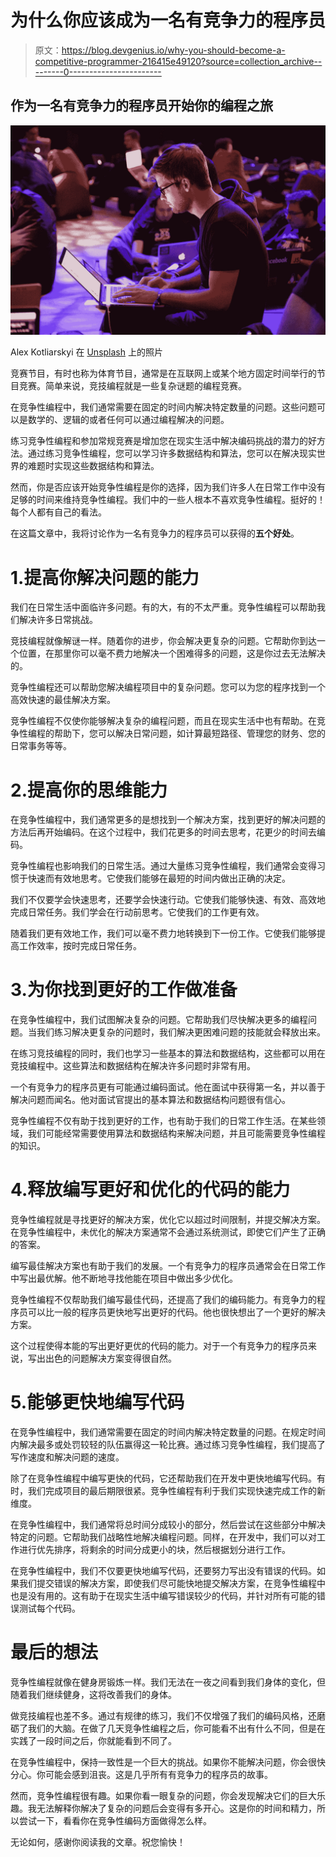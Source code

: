 # 为什么你应该成为一名有竞争力的程序员

> 原文：<https://blog.devgenius.io/why-you-should-become-a-competitive-programmer-216415e49120?source=collection_archive---------0----------------------->

## 作为一名有竞争力的程序员开始你的编程之旅

![](img/99ca5ffe4e601f3a0e7073257ed4f0b4.png)

Alex Kotliarskyi 在 [Unsplash](https://unsplash.com?utm_source=medium&utm_medium=referral) 上的照片

竞赛节目，有时也称为体育节目，通常是在互联网上或某个地方固定时间举行的节目竞赛。简单来说，竞技编程就是一些复杂谜题的编程竞赛。

在竞争性编程中，我们通常需要在固定的时间内解决特定数量的问题。这些问题可以是数学的、逻辑的或者任何可以通过编程解决的问题。

练习竞争性编程和参加常规竞赛是增加您在现实生活中解决编码挑战的潜力的好方法。通过练习竞争性编程，您可以学习许多数据结构和算法，您可以在解决现实世界的难题时实现这些数据结构和算法。

然而，你是否应该开始竞争性编程是你的选择，因为我们许多人在日常工作中没有足够的时间来维持竞争性编程。我们中的一些人根本不喜欢竞争性编程。挺好的！每个人都有自己的看法。

在这篇文章中，我将讨论作为一名有竞争力的程序员可以获得的**五个好处**。

# 1.提高你解决问题的能力

我们在日常生活中面临许多问题。有的大，有的不太严重。竞争性编程可以帮助我们解决许多日常挑战。

竞技编程就像解谜一样。随着你的进步，你会解决更复杂的问题。它帮助你到达一个位置，在那里你可以毫不费力地解决一个困难得多的问题，这是你过去无法解决的。

竞争性编程还可以帮助您解决编程项目中的复杂问题。您可以为您的程序找到一个高效快速的最佳解决方案。

竞争性编程不仅使你能够解决复杂的编程问题，而且在现实生活中也有帮助。在竞争性编程的帮助下，您可以解决日常问题，如计算最短路径、管理您的财务、您的日常事务等等。

# 2.提高你的思维能力

在竞争性编程中，我们通常更多的是想找到一个解决方案，找到更好的解决问题的方法后再开始编码。在这个过程中，我们花更多的时间去思考，花更少的时间去编码。

竞争性编程也影响我们的日常生活。通过大量练习竞争性编程，我们通常会变得习惯于快速而有效地思考。它使我们能够在最短的时间内做出正确的决定。

我们不仅要学会快速思考，还要学会快速行动。它使我们能够快速、有效、高效地完成日常任务。我们学会在行动前思考。它使我们的工作更有效。

随着我们更有效地工作，我们可以毫不费力地转换到下一份工作。它使我们能够提高工作效率，按时完成日常任务。

# 3.为你找到更好的工作做准备

在竞争性编程中，我们试图解决复杂的问题。它帮助我们尽快解决更多的编程问题。当我们练习解决更复杂的问题时，我们解决更困难问题的技能就会释放出来。

在练习竞技编程的同时，我们也学习一些基本的算法和数据结构，这些都可以用在竞技编程中。这些算法和数据结构在解决许多问题时非常有用。

一个有竞争力的程序员更有可能通过编码面试。他在面试中获得第一名，并以善于解决问题而闻名。他对面试官提出的基本算法和数据结构问题很有信心。

竞争性编程不仅有助于找到更好的工作，也有助于我们的日常工作生活。在某些领域，我们可能经常需要使用算法和数据结构来解决问题，并且可能需要竞争性编程的知识。

# 4.释放编写更好和优化的代码的能力

竞争性编程就是寻找更好的解决方案，优化它以超过时间限制，并提交解决方案。在竞争性编程中，未优化的解决方案通常不会通过系统测试，即使它们产生了正确的答案。

编写最佳解决方案也有助于我们的发展。一个有竞争力的程序员通常会在日常工作中写出最优解。他不断地寻找他能在项目中做出多少优化。

竞争性编程不仅帮助我们编写最佳代码，还提高了我们的编码能力。有竞争力的程序员可以比一般的程序员更快地写出更好的代码。他也很快想出了一个更好的解决方案。

这个过程使得本能的写出更好更优的代码的能力。对于一个有竞争力的程序员来说，写出出色的问题解决方案变得很自然。

# 5.能够更快地编写代码

在竞争性编程中，我们通常需要在固定的时间内解决特定数量的问题。在规定时间内解决最多或处罚较轻的队伍赢得这一轮比赛。通过练习竞争性编程，我们提高了写作速度和解决问题的速度。

除了在竞争性编程中编写更快的代码，它还帮助我们在开发中更快地编写代码。有时，我们完成项目的最后期限很紧。竞争性编程有利于我们实现快速完成工作的新维度。

在竞争性编程中，我们通常将总时间分成较小的部分，然后尝试在这些部分中解决特定的问题。它帮助我们战略性地解决编程问题。同样，在开发中，我们可以对工作进行优先排序，将剩余的时间分成更小的块，然后根据划分进行工作。

在竞争性编程中，我们不仅要更快地编写代码，还要努力写出没有错误的代码。如果我们提交错误的解决方案，即使我们尽可能快地提交解决方案，在竞争性编程中也是没有用的。这有助于在现实生活中编写错误较少的代码，并针对所有可能的错误测试每个代码。

# 最后的想法

竞争性编程就像在健身房锻炼一样。我们无法在一夜之间看到我们身体的变化，但随着我们继续健身，这将改善我们的身体。

做竞技编程也差不多。通过有规律的练习，我们不仅增强了我们的编码风格，还磨砺了我们的大脑。在做了几天竞争性编程之后，你可能看不出有什么不同，但是在实践了一段时间之后，你就能看到不同了。

在竞争性编程中，保持一致性是一个巨大的挑战。如果你不能解决问题，你会很快分心。你可能会感到沮丧。这是几乎所有有竞争力的程序员的故事。

然而，竞争性编程很有趣。如果你看一眼复杂的问题，你会发现解决它们的巨大乐趣。我无法解释你解决了复杂的问题后会变得有多开心。这是你的时间和精力，所以尝试一下，看看你在竞争性编码方面做得怎么样。

无论如何，感谢你阅读我的文章。祝您愉快！